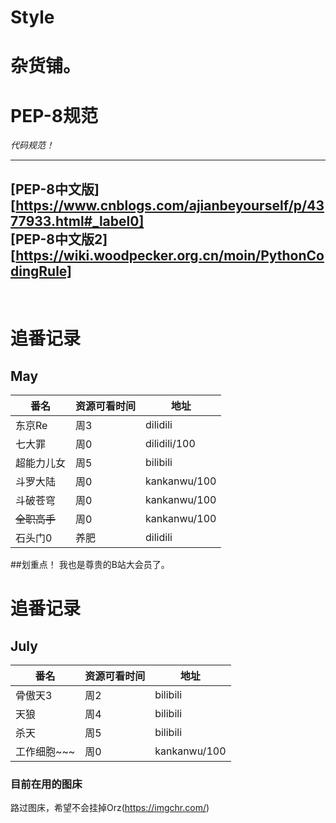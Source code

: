 # Style
#  杂货铺。  
  
    
      
        
          
#  PEP-8规范  

*代码规范！*  

---
[PEP-8中文版]<br>[https://www.cnblogs.com/ajianbeyourself/p/4377933.html#_label0]<br>
[PEP-8中文版2]<br>[https://wiki.woodpecker.org.cn/moin/PythonCodingRule]
---
<br>  
   
     
       
       


# 追番记录
## May
| 番名 | 资源可看时间 | 地址
| ---------- | ---------- | ---------- |
| 东京Re | 周3 | dilidili |
| 七大罪 | 周0 | dilidili/100 |
| 超能力儿女 | 周5| bilibili |
| 斗罗大陆 | 周0 | kankanwu/100 |
| 斗破苍穹 | 周0 | kankanwu/100 |
| ~~全职高手~~ | 周0 | kankanwu/100 |
| 石头门0 | 养肥 | dilidili |

##划重点！ 我也是尊贵的B站大会员了。

# 追番记录
## July
| 番名 | 资源可看时间 | 地址 |
| ---------- | ---------- | ---------- |
| 骨傲天3| 周2 | bilibili |
| 天狼| 周4 | bilibili |
| 杀天 | 周5| bilibili |
| 工作细胞~~~ | 周0 | kankanwu/100 |


### 目前在用的图床  
路过图床，希望不会挂掉Orz(https://imgchr.com/)
